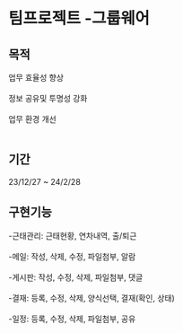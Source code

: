 # 팀프로젝트 -그룹웨어

## 목적
업무 효율성 향상 <br/><br/>
정보 공유및 투명성 강화 <br/><br/>
업무 환경 개선  <br/><br/>

## 기간
23/12/27 ~ 24/2/28

## 구현기능
 -근태관리: 근태현황, 연차내역, 출/퇴근 <br/><br/>
 -메일: 작성, 삭제, 수정, 파일첨부, 알람 <br/><br/>
 -게시판: 작성, 수정, 삭제, 파일첨부, 댓글 <br/><br/>
 -결재: 등록, 수정, 삭제, 양식선택, 결재(확인, 상태) <br><br/>
 -일정: 등록, 수정, 삭제, 파일첨부, 공유 <br/><br/>





